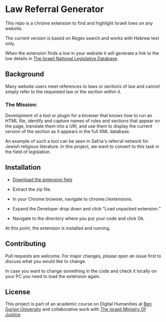 # Law Referral Generator
This repo is a chrome extension to find and highlight Israeli lows on any website.

The current version is based on Regex search and works with Hebrew text only. 

When the extension finds a low in your website it will generate a link to the low details in   [The Israeli National Legislative Database](https://main.knesset.gov.il/Activity/Legislation/Laws/Pages/LawHome.aspx).


## Background
Many website users meet references to laws or sections of law and cannot simply refer to the requested law or the section within it.

### The Mission:
Development of a tool or plugin for a browser that knows how to run an HTML file, identify and capture names of rules and sections that appear on the page, translate them into a URI, and use them to display the current version of the section as it appears in the full XML database.

An example of such a tool can be seen in Safria's referral network for Jewish religious literature. In this project, we want to convert to this task in the field of legislation.

## Installation

* [Download the extension fiels](https://github.com/vardidanielle/LawReferralGenerator/archive/yishay.zip
)

* Extract the zip file.

* In your Chrome browser, navigate to chrome://extensions.

* Expand the Developer drop down and click “Load unpacked extension.”

* Navigate to the directory where you put your code and click Ok.

At this point, the extension is installed and running. 





## Contributing
Pull requests are welcome. For major changes, please open an issue first to discuss what you would like to change.

In case you want to change something in the code and check it locally on your PC you need to load the extension again.


## License
This project is part of an academic course on Digital Humanities at [Ben Gurion University](https://in.bgu.ac.il/en/pages/default.aspx) and collaborative work with [The Israeli Ministry Of Justice](https://www.gov.il/he/departments/ministry_of_justice).
